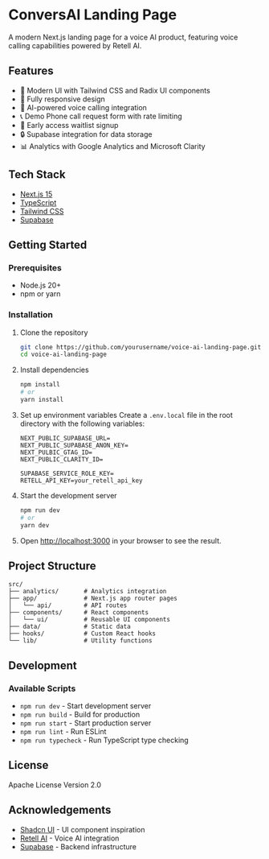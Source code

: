 # ConversAI Landing Page

A modern Next.js landing page for a voice AI product, featuring voice calling capabilities powered by Retell AI.

## Features

- 🎨 Modern UI with Tailwind CSS and Radix UI components
- 📱 Fully responsive design
- 🤖 AI-powered voice calling integration
- 📞 Demo Phone call request form with rate limiting
- 📝 Early access waitlist signup
- 🔒 Supabase integration for data storage
- 📊 Analytics with Google Analytics and Microsoft Clarity

## Tech Stack

- [Next.js 15](https://nextjs.org/)
- [TypeScript](https://www.typescriptlang.org/)
- [Tailwind CSS](https://tailwindcss.com/)
- [Supabase](https://supabase.com/)

## Getting Started

### Prerequisites

- Node.js 20+
- npm or yarn

### Installation

1. Clone the repository

   ```bash
   git clone https://github.com/yourusername/voice-ai-landing-page.git
   cd voice-ai-landing-page
   ```

2. Install dependencies

   ```bash
   npm install
   # or
   yarn install
   ```

3. Set up environment variables
   Create a `.env.local` file in the root directory with the following variables:

   ```
   NEXT_PUBLIC_SUPABASE_URL=
   NEXT_PUBLIC_SUPABASE_ANON_KEY=
   NEXT_PULBIC_GTAG_ID=
   NEXT_PUBLIC_CLARITY_ID=

   SUPABASE_SERVICE_ROLE_KEY=
   RETELL_API_KEY=your_retell_api_key

   ```

4. Start the development server

   ```bash
   npm run dev
   # or
   yarn dev
   ```

5. Open [http://localhost:3000](http://localhost:3000) in your browser to see the result.

## Project Structure

```
src/
├── analytics/       # Analytics integration
├── app/             # Next.js app router pages
│   └── api/         # API routes
├── components/      # React components
│   └── ui/          # Reusable UI components
├── data/            # Static data
├── hooks/           # Custom React hooks
└── lib/             # Utility functions
```

## Development

### Available Scripts

- `npm run dev` - Start development server
- `npm run build` - Build for production
- `npm run start` - Start production server
- `npm run lint` - Run ESLint
- `npm run typecheck` - Run TypeScript type checking

## License

Apache License Version 2.0

## Acknowledgements

- [Shadcn UI](https://ui.shadcn.com/) - UI component inspiration
- [Retell AI](https://retellai.com/) - Voice AI integration
- [Supabase](https://supabase.com/) - Backend infrastructure
